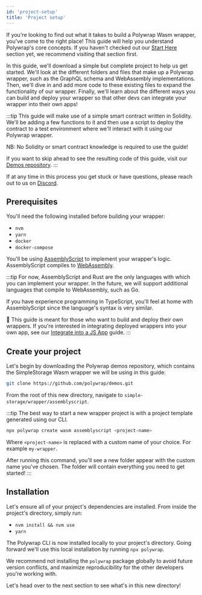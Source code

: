 ```yaml
---
id: 'project-setup'
title: 'Project setup'
---
```


If you're looking to find out what it takes to build a Polywrap Wasm wrapper, you've come to the right place! This guide will help you understand Polywrap's core concepts. If you haven't checked out our [Start Here](../../../concepts/what-is-polywrap) section yet, we recommend visiting that section first.

In this guide, we'll download a simple but complete project to help us get started. We'll look at the different folders and files that make up a Polywrap wrapper, such as the GraphQL schema and WebAssembly implementations. Then, we'll dive in and add more code to these existing files to expand the functionality of our wrapper. Finally, we'll learn about the different ways you can build and deploy your wrapper so that other devs can integrate your wrapper into their own apps!

:::tip
This guide will make use of a simple smart contract written in Solidity. We'll be adding a few functions to it and then use a script to deploy the contract to a test environment where we'll interact with it using our Polywrap wrapper.

NB: No Solidity or smart contract knowledge is required to use the guide!

If you want to skip ahead to see the resulting code of this guide, visit our [Demos repository](https://github.com/polywrap/demos/tree/main/simple-storage/wrapper-completed).
:::

If at any time in this process you get stuck or have questions, please reach out to us on [Discord](https://discord.com/invite/Z5m88a5qWu).

## **Prerequisites**

You'll need the following installed before building your wrapper:

- `nvm`
- `yarn`
- `docker`
- `docker-compose`

You'll be using [AssemblyScript](https://www.assemblyscript.org/) to implement your wrapper's logic. AssemblyScript compiles to [WebAssembly](https://webassembly.org/).

:::tip
For now, AssemblyScript and Rust are the only languages with which you can implement your wrapper. In the future, we will support additional languages that compile to WebAssembly, such as Go.

If you have experience programming in TypeScript, you'll feel at home with AssemblyScript since the language's syntax is very similar.

👋 This guide is meant for those who want to build and deploy their own wrappers. If you're interested in integrating deployed wrappers into your own app, see our [Integrate into a JS App](../../integrate-wrappers/install-client) guide.
:::

## **Create your project**

Let's begin by downloading the Polywrap demos repository, which contains the SimpleStorage Wasm wrapper we will be using in this guide:

```bash
git clone https://github.com/polywrap/demos.git
```
From the root of this new directory, navigate to `simple-storage/wrapper/assemblyscript`.

:::tip
The best way to start a new wrapper project is with a project template generated using our CLI.

```bash
npx polywrap create wasm assemblyscript <project-name>
```

Where `<project-name>` is replaced with a custom name of your choice. For example `my-wrapper`.

After running this command, you'll see a new folder appear with the custom name you've chosen. The folder will contain everything you need to get started!
:::


## **Installation**

Let's ensure all of your project's dependencies are installed. From inside the project's directory, simply run:

- `nvm install && nvm use`
- `yarn`

The Polywrap CLI is now installed locally to your project's directory. Going forward we'll use this local installation by running `npx polywrap`.

We recommend not installing the `polywrap` package globally to avoid future version conflicts, and maximize reproducibility for the other developers you're working with.

Let's head over to the next section to see what's in this new directory!

